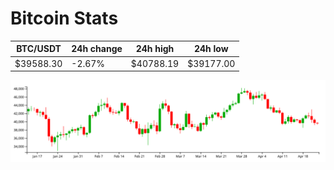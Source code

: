 # Bitcoin Stats

BTC/USDT|24h change|24h high|24h low|
|---|---|---|---|
|$39588.30|-2.67%|$40788.19|$39177.00|

<img src="./chart.svg">
